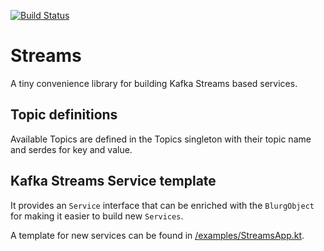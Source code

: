 [![Build Status](https://travis-ci.org/navikt/dagpenger-streams.svg?branch=master)](https://travis-ci.org/navikt/dagpenger-streams)

# Streams

A tiny convenience library for building Kafka Streams based services.

## Topic definitions

Available Topics are defined in the Topics singleton with their topic name and
serdes for key and value.

## Kafka Streams Service template

It provides an `Service` interface that can be enriched with the `BlurgObject`
for making it easier to build new `Services`.

A template for new services can be found in [/examples/StreamsApp.kt](/examples/StreamsApp.kt).
